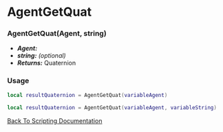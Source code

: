 # AgentGetQuat

### AgentGetQuat(Agent, string)
- ***Agent:*** 
- ***string:*** *(optional)* 
- ***Returns:*** Quaternion

### Usage

```Lua
local resultQuaternion = AgentGetQuat(variableAgent)
```

```Lua
local resultQuaternion = AgentGetQuat(variableAgent, variableString)
```



[Back To Scripting Documentation](../README.md)

